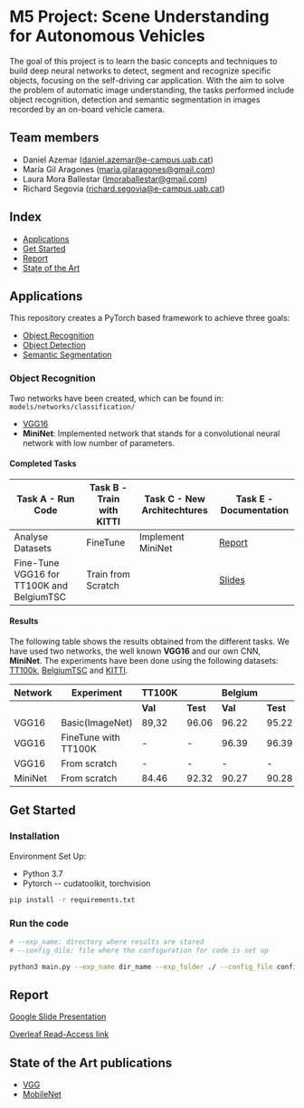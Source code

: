 # M5 Project: Scene Understanding for Autonomous Vehicles

The goal of this project is to learn the basic concepts and techniques to build deep neural networks to detect, segment and recognize specific objects, focusing on the self-driving car application. With the aim to solve the problem of automatic image understanding, the tasks performed include object recognition, detection and semantic segmentation in images recorded by an on-board vehicle camera.

## Team members

* Daniel Azemar ([daniel.azemar@e-campus.uab.cat](mailto:daniel.azemar@e-campus.uab.cat))
* María Gil Aragones ([maria.gilaragones@gmail.com](mailto:maria.gilaragones@gmail.com))
* Laura Mora Ballestar ([lmoraballestar@gmail.com](mailto:lmoraballestar@gmail.com))
* Richard Segovia ([richard.segovia@e-campus.uab.cat](mailto:richard.segovia@e-campus.uab.cat))

## Index

* [Applications](#Applications)
* [Get Started](#Get-Started)
* [Report](#Report)
* [State of the Art](#State-of-the-art-publications)

## Applications

This repository creates a PyTorch based framework to achieve three goals:

* [Object Recognition](#Object-recognition)
* [Object Detection](#Object-detection)
* [Semantic Segmentation](#Semantic-segmentation)  

### Object Recognition

Two networks have been created, which can be found in: ```models/networks/classification/```

- [VGG16](papers/VGG.md)
- **MiniNet**: Implemented network that stands for a convolutional neural network with low number of parameters.  


#### Completed Tasks

|Task A - Run Code   | Task B - Train with KITTI  |  Task C - New Architechtures  | Task E - Documentation | 
|---|---|---|---|
| Analyse Datasets  | FineTune  | Implement MiniNet  | [Report](https://www.overleaf.com/read/jdhgqqrhcgjj) |
| Fine-Tune VGG16 for TT100K and BelgiumTSC | Train from Scratch  |   | [Slides](https://docs.google.com/presentation/d/1xWj9vOmV8CkUfDMC7wwpK70tqYfDpNb6f2E0ssXnQNs/edit?usp=sharing)|


#### Results 

The following table shows the results obtained from the different tasks. We have used two networks, the well known **VGG16** and our own CNN, **MiniNet**. The experiments have been done using the following datasets: [TT100k](https://cg.cs.tsinghua.edu.cn/traffic-sign/), [BelgiumTSC](https://btsd.ethz.ch/shareddata/) and [KITTI](http://www.cvlibs.net/datasets/kitti/).

| Network |       Experiment     | TT100K  |        | Belgium |        | KITTI   |        |
|---------|----------------------|---------|--------|---------|--------|---------|--------|
|         |                      | **Val** |**Test**| **Val** |**Test**| **Val** |**Test**|
| VGG16   | Basic(ImageNet)      | 89,32   |  96.06 |  96.22  | 95.22  |  98.37  | -      |
| VGG16   | FineTune with TT100K | -       |  -     |  96.39  | 96.39  |  97.84  | -      |
| VGG16   | From scratch         | -       |  -     |   -     | -      |  97.30  | -      |
| MiniNet | From scratch         | 84.46   |  92.32 |  90.27  | 90.28  |  92.48  | -      |

## Get Started

### Installation

Environment Set Up:

* Python 3.7
* Pytorch -- cudatoolkit, torchvision

```bash
pip install -r requirements.txt
```

### Run the code

```bash
# --exp_name: directory where results are stored
# --config_dile: file where the configuration for code is set up

python3 main.py --exp_name dir_name --exp_folder ./ --config_file config/configFile.yml
```


## Report

[Google Slide Presentation](https://docs.google.com/presentation/d/1xWj9vOmV8CkUfDMC7wwpK70tqYfDpNb6f2E0ssXnQNs/edit?usp=sharing)

[Overleaf Read-Access link](https://www.overleaf.com/read/jdhgqqrhcgjj)

## State of the Art publications

* [VGG](papers/VGG.md)
* [MobileNet](papers/MobileNet.md)
